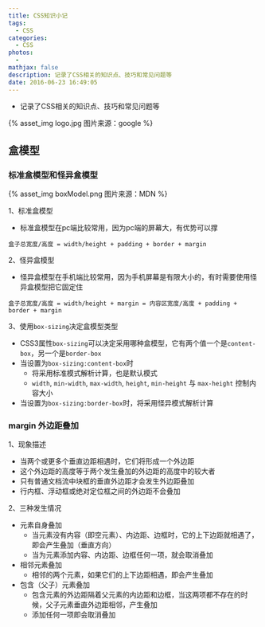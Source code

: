 ```yaml
---
title: CSS知识小记
tags:
  - CSS
categories:
  - CSS
photos:
  - 
mathjax: false
description: 记录了CSS相关的知识点、技巧和常见问题等
date: 2016-06-23 16:49:05
---
```


* 记录了CSS相关的知识点、技巧和常见问题等

{% asset_img logo.jpg 图片来源：google %}

<!--more-->

## 盒模型

### 标准盒模型和怪异盒模型

{% asset_img boxModel.png 图片来源：MDN %}

1、标准盒模型

* 标准盒模型在pc端比较常用，因为pc端的屏幕大，有优势可以撑

```
盒子总宽度/高度 = width/height + padding + border + margin
```

2、怪异盒模型

* 怪异盒模型在手机端比较常用，因为手机屏幕是有限大小的，有时需要使用怪异盒模型把它固定住

```
盒子总宽度/高度 = width/height + margin = 内容区宽度/高度 + padding + border + margin
```

3、使用`box-sizing`决定盒模型类型

* CSS3属性`box-sizing`可以决定采用哪种盒模型，它有两个值一个是`content-box`，另一个是`border-box`
* 当设置为`box-sizing:content-box`时
    * 将采用标准模式解析计算，也是默认模式
    * `width`, `min-width`, `max-width`, `height`, `min-height` 与 `max-height` 控制内容大小
* 当设置为`box-sizing:border-box`时，将采用怪异模式解析计算


### margin 外边距叠加
1、现象描述

* 当两个或更多个垂直边距相遇时，它们将形成一个外边距
* 这个外边距的高度等于两个发生叠加的外边距的高度中的较大者
* 只有普通文档流中块框的垂直外边距才会发生外边距叠加
* 行内框、浮动框或绝对定位框之间的外边距不会叠加

2、三种发生情况

* 元素自身叠加
    * 当元素没有内容（即空元素）、内边距、边框时，它的上下边距就相遇了，即会产生叠加（垂直方向）
    * 当为元素添加内容、内边距、边框任何一项，就会取消叠加
* 相邻元素叠加
    * 相邻的两个元素，如果它们的上下边距相遇，即会产生叠加
* 包含（父子）元素叠加
    * 包含元素的外边距隔着父元素的内边距和边框，当这两项都不存在的时候，父子元素垂直外边距相邻，产生叠加
    * 添加任何一项即会取消叠加